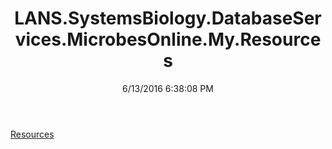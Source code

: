 ﻿---
title: LANS.SystemsBiology.DatabaseServices.MicrobesOnline.My.Resources
date: 6/13/2016 6:38:08 PM
---

[Resources](T-LANS.SystemsBiology.DatabaseServices.MicrobesOnline.My.Resources.Resources.html)
